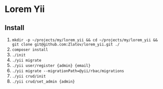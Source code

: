 # Lorem Yii

## Install

1. `mkdir -p ~/projects/my/lorem_yii && cd ~/projects/my/lorem_yii && git clone git@github.com:Zlatov/lorem_yii.git ./`
2. `composer install`
3. `./init`
4. `./yii migrate`
5. `./yii user/register {admin} {email}`
6. `./yii migrate --migrationPath=@yii/rbac/migrations`
7. `./yii crud/init`
8. `./yii crud/set_admin {admin}`
